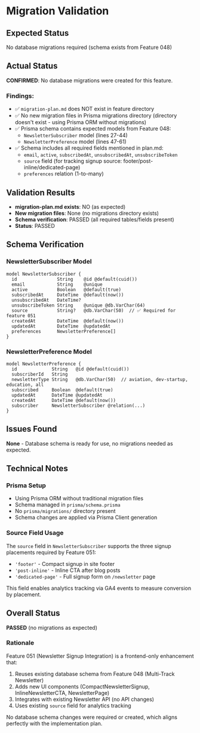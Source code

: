 # Migration Validation

## Expected Status
No database migrations required (schema exists from Feature 048)

## Actual Status
**CONFIRMED**: No database migrations were created for this feature.

### Findings:
- ✅ `migration-plan.md` does NOT exist in feature directory
- ✅ No new migration files in Prisma migrations directory (directory doesn't exist - using Prisma ORM without migrations)
- ✅ Prisma schema contains expected models from Feature 048:
  - `NewsletterSubscriber` model (lines 27-44)
  - `NewsletterPreference` model (lines 47-61)
- ✅ Schema includes all required fields mentioned in plan.md:
  - `email`, `active`, `subscribedAt`, `unsubscribedAt`, `unsubscribeToken`
  - `source` field (for tracking signup source: footer/post-inline/dedicated-page)
  - `preferences` relation (1-to-many)

## Validation Results
- **migration-plan.md exists**: NO (as expected)
- **New migration files**: None (no migrations directory exists)
- **Schema verification**: PASSED (all required tables/fields present)
- **Status**: PASSED

## Schema Verification

### NewsletterSubscriber Model
```prisma
model NewsletterSubscriber {
  id               String    @id @default(cuid())
  email            String    @unique
  active           Boolean   @default(true)
  subscribedAt     DateTime  @default(now())
  unsubscribedAt   DateTime?
  unsubscribeToken String    @unique @db.VarChar(64)
  source           String?   @db.VarChar(50)  // ✅ Required for feature 051
  createdAt        DateTime  @default(now())
  updatedAt        DateTime  @updatedAt
  preferences      NewsletterPreference[]
}
```

### NewsletterPreference Model
```prisma
model NewsletterPreference {
  id             String   @id @default(cuid())
  subscriberId   String
  newsletterType String   @db.VarChar(50)  // aviation, dev-startup, education, all
  subscribed     Boolean  @default(true)
  updatedAt      DateTime @updatedAt
  createdAt      DateTime @default(now())
  subscriber     NewsletterSubscriber @relation(...)
}
```

## Issues Found
**None** - Database schema is ready for use, no migrations needed as expected.

## Technical Notes

### Prisma Setup
- Using Prisma ORM without traditional migration files
- Schema managed in `prisma/schema.prisma`
- No `prisma/migrations/` directory present
- Schema changes are applied via Prisma Client generation

### Source Field Usage
The `source` field in `NewsletterSubscriber` supports the three signup placements required by Feature 051:
- `'footer'` - Compact signup in site footer
- `'post-inline'` - Inline CTA after blog posts
- `'dedicated-page'` - Full signup form on `/newsletter` page

This field enables analytics tracking via GA4 events to measure conversion by placement.

## Overall Status
**PASSED** (no migrations as expected)

### Rationale
Feature 051 (Newsletter Signup Integration) is a frontend-only enhancement that:
1. Reuses existing database schema from Feature 048 (Multi-Track Newsletter)
2. Adds new UI components (CompactNewsletterSignup, InlineNewsletterCTA, NewsletterPage)
3. Integrates with existing Newsletter API (no API changes)
4. Uses existing `source` field for analytics tracking

No database schema changes were required or created, which aligns perfectly with the implementation plan.
